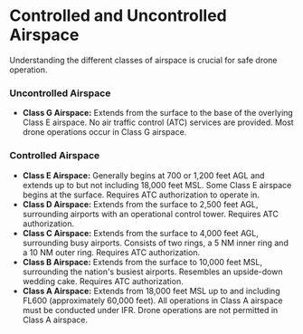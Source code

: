 
# Controlled and Uncontrolled Airspace

Understanding the different classes of airspace is crucial for safe drone operation.

### Uncontrolled Airspace

*   **Class G Airspace:** Extends from the surface to the base of the overlying Class E airspace. No air traffic control (ATC) services are provided. Most drone operations occur in Class G airspace.

### Controlled Airspace

*   **Class E Airspace:** Generally begins at 700 or 1,200 feet AGL and extends up to but not including 18,000 feet MSL. Some Class E airspace begins at the surface. Requires ATC authorization to operate in.
*   **Class D Airspace:** Extends from the surface to 2,500 feet AGL, surrounding airports with an operational control tower. Requires ATC authorization.
*   **Class C Airspace:** Extends from the surface to 4,000 feet AGL, surrounding busy airports. Consists of two rings, a 5 NM inner ring and a 10 NM outer ring. Requires ATC authorization.
*   **Class B Airspace:** Extends from the surface to 10,000 feet MSL, surrounding the nation's busiest airports. Resembles an upside-down wedding cake. Requires ATC authorization.
*   **Class A Airspace:** Extends from 18,000 feet MSL up to and including FL600 (approximately 60,000 feet). All operations in Class A airspace must be conducted under IFR. Drone operations are not permitted in Class A airspace.
